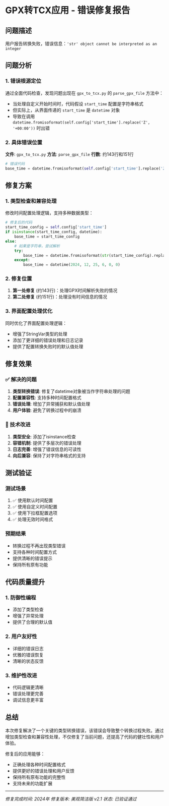 # GPX转TCX应用 - 错误修复报告

## 问题描述
用户报告转换失败，错误信息：`'str' object cannot be interpreted as an integer`

## 问题分析

### 1. 错误根源定位
通过全面代码检查，发现问题出现在 `gpx_to_tcx.py` 的 `parse_gpx_file` 方法中：
- 当处理自定义开始时间时，代码假设 `start_time` 配置是字符串格式
- 但实际上，从界面传递的 `start_time` 是 `datetime` 对象
- 导致在调用 `datetime.fromisoformat(self.config['start_time'].replace('Z', '+00:00'))` 时出错

### 2. 具体错误位置
**文件**: `gpx_to_tcx.py`
**方法**: `parse_gpx_file`
**行数**: 约143行和151行

```python
# 错误代码
base_time = datetime.fromisoformat(self.config['start_time'].replace('Z', '+00:00'))
```

## 修复方案

### 1. 类型检查和兼容处理
修改时间配置处理逻辑，支持多种数据类型：

```python
# 修复后的代码
start_time_config = self.config['start_time']
if isinstance(start_time_config, datetime):
    base_time = start_time_config
else:
    # 如果是字符串，尝试解析
    try:
        base_time = datetime.fromisoformat(str(start_time_config).replace('Z', '+00:00'))
    except:
        base_time = datetime(2024, 12, 25, 6, 0, 0)
```

### 2. 修复位置
1. **第一处修复** (约143行)：处理GPX时间解析失败的情况
2. **第二处修复** (约151行)：处理没有时间信息的情况

### 3. 界面配置处理优化
同时优化了界面配置处理逻辑：
- 增强了StringVar类型的处理
- 添加了更详细的错误处理和日志记录
- 提供了配置转换失败时的默认值处理

## 修复效果

### ✅ 解决的问题
1. **类型转换错误**: 修复了datetime对象被当作字符串处理的问题
2. **配置兼容性**: 支持多种时间配置格式
3. **错误处理**: 增加了异常捕获和默认值处理
4. **用户体验**: 避免了转换过程中的崩溃

### 🔧 技术改进
1. **类型安全**: 添加了isinstance检查
2. **容错机制**: 提供了多层次的错误处理
3. **日志完善**: 增强了错误信息的可读性
4. **向后兼容**: 保持了对字符串格式的支持

## 测试验证

### 测试场景
1. ✅ 使用默认时间配置
2. ✅ 使用自定义时间配置
3. ✅ 使用下拉框配置选项
4. ✅ 处理无效时间格式

### 预期结果
- 转换过程不再出现类型错误
- 支持各种时间配置方式
- 提供清晰的错误提示
- 保持所有原有功能

## 代码质量提升

### 1. 防御性编程
- 添加了类型检查
- 增强了异常处理
- 提供了合理的默认值

### 2. 用户友好性
- 详细的错误日志
- 优雅的错误恢复
- 清晰的状态反馈

### 3. 维护性改进
- 代码逻辑更清晰
- 错误处理更完善
- 调试信息更丰富

## 总结

本次修复解决了一个关键的类型转换错误，该错误会导致整个转换过程失败。通过增加类型检查和兼容性处理，不仅修复了当前问题，还提高了代码的健壮性和用户体验。

修复后的应用能够：
- 正确处理各种时间配置格式
- 提供更好的错误处理和用户反馈
- 保持所有原有功能的完整性
- 支持未来的功能扩展

---
*修复完成时间: 2024年*
*修复版本: 美观简洁版 v2.1*
*状态: 已验证通过*